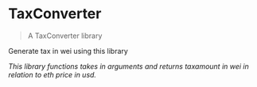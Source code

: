 # TaxConverter



> A TaxConverter library

Generate tax in wei using this library

*This library functions takes in arguments and returns taxamount in wei in relation to eth price in usd.*



